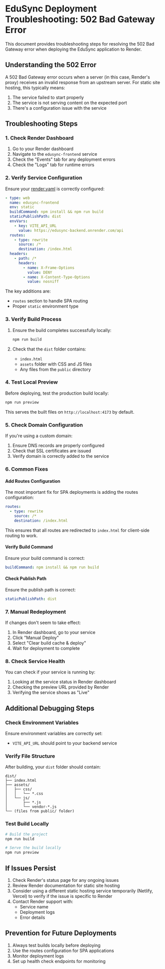 # EduSync Deployment Troubleshooting: 502 Bad Gateway Error

This document provides troubleshooting steps for resolving the 502 Bad Gateway error when deploying the EduSync application to Render.

## Understanding the 502 Error

A 502 Bad Gateway error occurs when a server (in this case, Render's proxy) receives an invalid response from an upstream server. For static site hosting, this typically means:

1. The service failed to start properly
2. The service is not serving content on the expected port
3. There's a configuration issue with the service

## Troubleshooting Steps

### 1. Check Render Dashboard

1. Go to your Render dashboard
2. Navigate to the `edusync-frontend` service
3. Check the "Events" tab for any deployment errors
4. Check the "Logs" tab for runtime errors

### 2. Verify Service Configuration

Ensure your [render.yaml](file:///d:/ALL%20Data/eit_sms/render.yaml) is correctly configured:

```yaml
- type: web
  name: edusync-frontend
  env: static
  buildCommand: npm install && npm run build
  staticPublishPath: dist
  envVars:
    - key: VITE_API_URL
      value: https://edusync-backend.onrender.com/api
  routes:
    - type: rewrite
      source: /*
      destination: /index.html
  headers:
    - path: /*
      headers:
        - name: X-Frame-Options
          value: DENY
        - name: X-Content-Type-Options
          value: nosniff
```

The key additions are:
- `routes` section to handle SPA routing
- Proper `static` environment type

### 3. Verify Build Process

1. Ensure the build completes successfully locally:
   ```bash
   npm run build
   ```

2. Check that the `dist` folder contains:
   - `index.html`
   - `assets` folder with CSS and JS files
   - Any files from the `public` directory

### 4. Test Local Preview

Before deploying, test the production build locally:

```bash
npm run preview
```

This serves the built files on `http://localhost:4173` by default.

### 5. Check Domain Configuration

If you're using a custom domain:

1. Ensure DNS records are properly configured
2. Check that SSL certificates are issued
3. Verify domain is correctly added to the service

### 6. Common Fixes

#### Add Routes Configuration
The most important fix for SPA deployments is adding the routes configuration:

```yaml
routes:
  - type: rewrite
    source: /*
    destination: /index.html
```

This ensures that all routes are redirected to `index.html` for client-side routing to work.

#### Verify Build Command
Ensure your build command is correct:
```yaml
buildCommand: npm install && npm run build
```

#### Check Publish Path
Ensure the publish path is correct:
```yaml
staticPublishPath: dist
```

### 7. Manual Redeployment

If changes don't seem to take effect:

1. In Render dashboard, go to your service
2. Click "Manual Deploy"
3. Select "Clear build cache & deploy"
4. Wait for deployment to complete

### 8. Check Service Health

You can check if your service is running by:

1. Looking at the service status in Render dashboard
2. Checking the preview URL provided by Render
3. Verifying the service shows as "Live"

## Additional Debugging Steps

### Check Environment Variables
Ensure environment variables are correctly set:
- `VITE_API_URL` should point to your backend service

### Verify File Structure
After building, your `dist` folder should contain:
```
dist/
├── index.html
├── assets/
│   ├── css/
│   │   └── *.css
│   └── js/
│       ├── *.js
│       └── vendor-*.js
└── (files from public/ folder)
```

### Test Build Locally
```bash
# Build the project
npm run build

# Serve the build locally
npm run preview
```

## If Issues Persist

1. Check Render's status page for any ongoing issues
2. Review Render documentation for static site hosting
3. Consider using a different static hosting service temporarily (Netlify, Vercel) to verify if the issue is specific to Render
4. Contact Render support with:
   - Service name
   - Deployment logs
   - Error details

## Prevention for Future Deployments

1. Always test builds locally before deploying
2. Use the routes configuration for SPA applications
3. Monitor deployment logs
4. Set up health check endpoints for monitoring